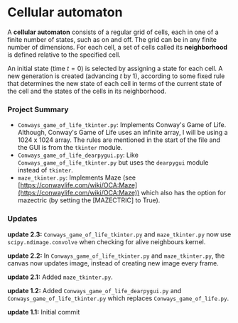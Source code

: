 # Cellular automaton

A <b>cellular automaton</b> consists of a regular grid of cells, each in one of a finite number of states, such as on and off. The grid can be in any finite number of dimensions. For each cell, a set of cells called its <b>neighborhood</b> is defined relative to the specified cell.

An initial state (time $t = 0$) is selected by assigning a state for each cell. A new generation is created (advancing $t$ by 1), according to some fixed rule that determines the new state of each cell in terms of the current state of the cell and the states of the cells in its neighborhood.

### Project Summary
- `Conways_game_of_life_tkinter.py`: Implements Conway's Game of Life. Although, Conway's Game of Life uses an infinite array, I will be using a 1024 x 1024 array. The rules are mentioned in the start of the file and the GUI is from the `tkinter` module.
- `Conways_game_of_life_dearpygui.py`: Like `Conways_game_of_life_tkinter.py` but uses the `dearpygui` module instead of `tkinter`.
- `maze_tkinter.py`: Implements Maze (see [https://conwaylife.com/wiki/OCA:Maze](https://conwaylife.com/wiki/OCA:Maze)) which also has the option for mazectric (by setting the [MAZECTRIC] to True).

### Updates

<b>update 2.3:</b> `Conways_game_of_life_tkinter.py` and `maze_tkinter.py` now use `scipy.ndimage.convolve` when checking for alive neighbours kernel.

<b>update 2.2:</b> In `Conways_game_of_life_tkinter.py` and `maze_tkinter.py`, the canvas now updates image, instead of creating new image every frame.

<b>update 2.1:</b> Added `maze_tkinter.py`.

<b>update 1.2:</b> Added `Conways_game_of_life_dearpygui.py` and `Conways_game_of_life_tkinter.py` which replaces `Conways_game_of_life.py`.

<b>update 1.1:</b> Initial commit